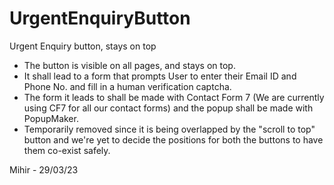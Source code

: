 # UrgentEnquiryButton
Urgent Enquiry button, stays on top
- The button is visible on all pages, and stays on top.
- It shall lead to a form that prompts User to enter their Email ID and Phone No. and fill in a human verification captcha.
- The form it leads to shall be made with Contact Form 7 (We are currently using CF7 for all our contact forms) and the popup shall be made with PopupMaker.
- Temporarily removed since it is being overlapped by the "scroll to top" button and we're yet to decide the positions for both the buttons to have them co-exist safely.

Mihir - 29/03/23
